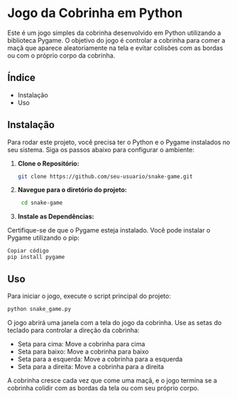 # Jogo da Cobrinha em Python

Este é um jogo simples da cobrinha desenvolvido em Python utilizando a biblioteca Pygame. O objetivo do jogo é controlar a cobrinha para comer a maçã que aparece aleatoriamente na tela e evitar colisões com as bordas ou com o próprio corpo da cobrinha.

## Índice

- Instalação
- Uso

## Instalação

Para rodar este projeto, você precisa ter o Python e o Pygame instalados no seu sistema. Siga os passos abaixo para configurar o ambiente:

1. **Clone o Repositório:**

   ```bash
   git clone https://github.com/seu-usuario/snake-game.git
   
2. **Navegue para o diretório do projeto:**
   ```bash
    cd snake-game

3. **Instale as Dependências:**

Certifique-se de que o Pygame esteja instalado. Você pode instalar o Pygame utilizando o pip:

```
Copiar código
pip install pygame
```

## Uso
Para iniciar o jogo, execute o script principal do projeto:

```bash
python snake_game.py
```

O jogo abrirá uma janela com a tela do jogo da cobrinha. Use as setas do teclado para controlar a direção da cobrinha:
* Seta para cima: Move a cobrinha para cima
* Seta para baixo: Move a cobrinha para baixo
* Seta para a esquerda: Move a cobrinha para a esquerda
* Seta para a direita: Move a cobrinha para a direita

A cobrinha cresce cada vez que come uma maçã, e o jogo termina se a cobrinha colidir com as bordas da tela ou com seu próprio corpo.
